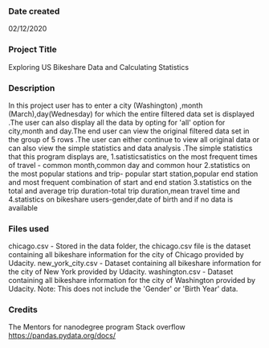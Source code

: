 ### Date created
02/12/2020

### Project Title
Exploring US Bikeshare Data and Calculating Statistics 

### Description

In this project user has to enter a city (Washington) ,month (March),day(Wednesday) for which the entire filtered data set is displayed .The user can also display all the data by opting for 'all' option for city,month and day.The end user can view the original filtered data set in the group of 5 rows .The user can either continue to view all original data or can also view the simple statistics and data analysis .The simple statistics that this program displays are,
1.satisticsatistics on the most frequent times of travel - common month,common day and common hour
2.statistics on the most popular stations and trip- popular start station,popular end station and most frequent combination of start and end station
3.statistics on the total and average trip duration-total trip duration,mean travel time and 
4.statistics on bikeshare users-gender,date of birth and if no data is available

### Files used

chicago.csv - Stored in the data folder, the chicago.csv file is the dataset containing all bikeshare information for the city of Chicago provided by Udacity.
new_york_city.csv - Dataset containing all bikeshare information for the city of New York provided by Udacity.
washington.csv - Dataset containing all bikeshare information for the city of Washington provided by Udacity. Note: This does not include the 'Gender' or 'Birth Year' data.


### Credits
The Mentors for nanodegree program
Stack overflow
https://pandas.pydata.org/docs/



